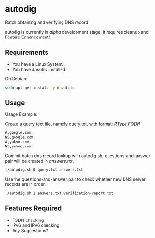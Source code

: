 # autodig
Batch obtaining and verifying DNS record

autodig is currently in *alpha* development stage, it requires cleanup and [Feature Enhancement](#features-required)!

## Requirements
- You have a Linux System.
- You have dnsutils installed.

On Debian:
```bash
sudo apt-get install -y dnsutils
```

## Usage
Usage Example:

Create a query text file, namely query.txt, with format: _RType,FQDN_
```bash
A,google.com.
NS,google.com.
A,yahoo.com.
NS,yahoo.com.
```

Commit batch dns record lookup with autodig.sh, questions-and-answer pair will be created in *answers.txt*.
```bash
./autodig.sh 0 query.txt answers.txt
```

Use the questions-and-answer pair to check whether new DNS server records are in order.
```bash
./autodig.sh 1 answers.txt verification-report.txt
```

## Features Required
- FQDN checking
- IPv6 and IPv6 checking
- Any Suggestions?
